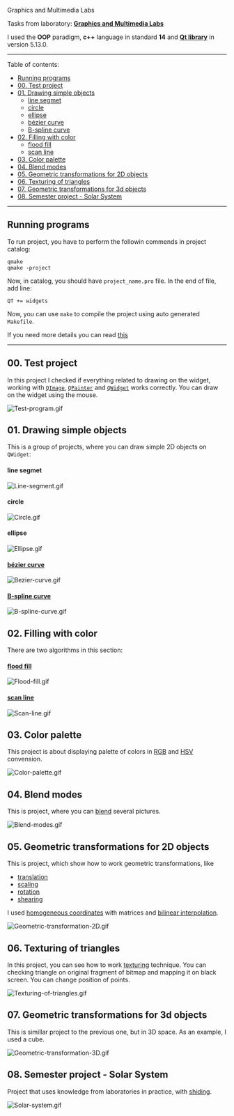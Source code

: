 Graphics and Multimedia Labs

Tasks from laboratory: [__Graphics and Multimedia Labs__](https://usosweb.umk.pl/kontroler.php?_action=katalog2/przedmioty/pokazPrzedmiot&kod=1000-I1LGM)  

I used the __OOP__ paradigm, __c++__ language in standard __14__ and [__Qt library__](https://doc.qt.io) in version 5.13.0.  

---

Table of contents:
- [Running programs](#running-programs)
- [00. Test project](#00-test-project)
- [01. Drawing simple objects](#01-drawing-simple-objects)
    - [line segmet](#line-segmet)
    - [circle](#circle)
    - [ellipse](#ellipse)
    - [bézier curve](#b%C3%A9zier-curve)
    - [B-spline curve](#b-spline-curve)
- [02. Filling with color](#02-filling-with-color)
    - [flood fill](#flood-fill)
    - [scan line](#scan-line)
- [03. Color palette](#03-color-palette)
- [04. Blend modes](#04-blend-modes)
- [05. Geometric transformations for 2D objects](#05-geometric-transformations-for-2d-objects)
- [06. Texturing of triangles](#06-texturing-of-triangles)
- [07. Geometric transformations for 3d objects](#07-geometric-transformations-for-3d-objects)
- [08. Semester project - Solar System](#08-semester-project---solar-system)

---

## Running programs

To run project, you have to perform the followin commends in project catalog:  
    
    qmake
    qmake -project

Now, in catalog, you should have `project_name.pro` file. In the end of file, add line:

    QT += widgets

Now, you can use `make` to compile the project using auto generated `Makefile`.  

If you need more details you can read [this](https://wiki.qt.io/Getting_Started_on_the_Commandline)

---

## 00. Test project

In this project I checked if everything related to drawing on the widget, working with [`QImage`](https://doc.qt.io/qt-5/qimage.html), [`QPainter`](https://doc.qt.io/qt-5/qpainter.html) and [`QWidget`](https://doc.qt.io/qt-5/qwidget.html) works correctly. You can draw on the widget using the mouse.

![Test-program.gif](https://media.giphy.com/media/J4Ig56OBjXiFosI1Q9/giphy.gif)

## 01. Drawing simple objects

This is a group of projects, where you can draw simple 2D objects on `QWidget`:

#### line segmet
  
![Line-segment.gif](https://media.giphy.com/media/ck6NS9s41Ygb2rn4Hq/giphy.gif)

#### circle

![Circle.gif](https://media.giphy.com/media/VDTOHVh1wB9efIXuDR/giphy.gif)

#### ellipse
  
![Ellipse.gif](https://media.giphy.com/media/XeY0dIXmqWxCMLJUxI/giphy.gif)

#### [bézier curve](https://en.wikipedia.org/wiki/Bézier_curve)

![Bezier-curve.gif](https://media.giphy.com/media/SYFOJzyNC6nEVcoIlP/giphy.gif)

#### [B-spline curve](https://en.wikipedia.org/wiki/B-spline)

![B-spline-curve.gif](https://media.giphy.com/media/TgCBx7N2rgDCvuRc9f/giphy.gif)

## 02. Filling with color

There are two algorithms in this section:
#### [flood fill](https://en.wikipedia.org/wiki/Flood_fill)

![Flood-fill.gif](https://media.giphy.com/media/WoKVz6pFaDWyJpGNby/giphy.gif)

#### [scan line](https://en.wikipedia.org/wiki/Scanline_rendering)
  
![Scan-line.gif](https://media.giphy.com/media/dsuv0FMDJxrdteeDua/giphy.gif)

## 03. Color palette

This project is about displaying palette of colors in [RGB](https://en.wikipedia.org/wiki/RGB_color_model) and [HSV](https://en.wikipedia.org/wiki/HSL_and_HSV) convension.

![Color-palette.gif](https://media.giphy.com/media/IgKoEnq2JDsSlrtItY/giphy.gif)

## 04. Blend modes

This is project, where you can [blend](https://en.wikipedia.org/wiki/Alpha_compositing) several pictures.

![Blend-modes.gif](https://media.giphy.com/media/KH80ud9VoT1IXjoDX8/giphy.gif)

## 05. Geometric transformations for 2D objects

This is project, which show how to work geometric transformations, like 
- [translation](https://en.wikipedia.org/wiki/Translation_(geometry))
- [scaling](https://en.wikipedia.org/wiki/Scaling_(geometry))
- [rotation](https://en.wikipedia.org/wiki/Rotation_(mathematics))
- [shearing](https://en.wikipedia.org/wiki/Shear_mapping)
  
I used [homogeneous coordinates](https://en.wikipedia.org/wiki/Homogeneous_coordinates) with matrices and [bilinear interpolation](https://en.wikipedia.org/wiki/Bilinear_interpolation).

![Geometric-transformation-2D.gif](https://media.giphy.com/media/ZcntkQDB5TtmlpbErn/giphy.gif)

## 06. Texturing of triangles

In this project, you can see how to work [texturing](https://en.wikipedia.org/wiki/Texture_mapping) technique. You can checking triangle on original fragment of bitmap and mapping it on black screen. You can change position of points.

![Texturing-of-triangles.gif](https://media.giphy.com/media/mGE2Uk5GrYTAcIaNBJ/giphy.gif)

## 07. Geometric transformations for 3d objects

This is simillar project to the previous one, but in 3D space. As an example, I used a cube.

![Geometric-transformation-3D.gif](https://media.giphy.com/media/QBdBOFtiImU60bRVGX/giphy.gif)

## 08. Semester project - Solar System

Project that uses knowledge from laboratories in practice, with [shiding](https://en.wikipedia.org/wiki/Shading#Flat_shading).  

![Solar-system.gif](https://media.giphy.com/media/eGsHJPzA0m9mlZPAfh/giphy.gif)

